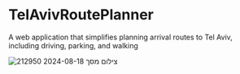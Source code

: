 # TelAvivRoutePlanner

A web application that simplifies planning arrival routes to Tel Aviv, including driving, parking, and walking

![צילום מסך 2024-08-18 212950](https://github.com/user-attachments/assets/eb02fb37-b983-497d-abec-09e5b7db3984)
